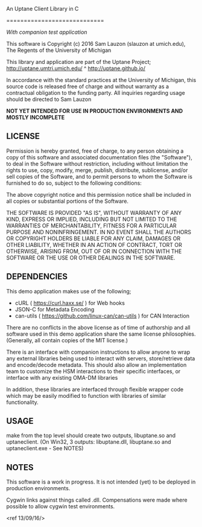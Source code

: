 
An Uptane Client Library in C

============================

  *With companion test application*

This software is Copyright (c) 2016 Sam Lauzon (slauzon at umich.edu), The Regents of the University of Michigan

 This library and application are part of the Uptane Project; 
 http://uptane.umtri.umich.edu/ ^ http://uptane.github.io/

 In accordance with the standard practices at the University of Michigan, this source code is released free of charge and without warranty as a contractual obligation to the funding party. All inquiries regarding usage should be directed to Sam Lauzon <slauzon at umich.edu>

 **NOT YET INTENDED FOR USE IN PRODUCTION ENVIRONMENTS AND MOSTLY INCOMPLETE**



LICENSE
---------------------------

Permission is hereby granted, free of charge, to any person obtaining a copy of this software and associated documentation files (the "Software"), to deal in the Software without restriction, including without limitation the rights to use, copy, modify, merge, publish, distribute, sublicense, and/or sell copies of the Software, and to permit persons to whom the Software is furnished to do so, subject to the following conditions:

The above copyright notice and this permission notice shall be included in all copies or substantial portions of the Software.

THE SOFTWARE IS PROVIDED "AS IS", WITHOUT WARRANTY OF ANY KIND, EXPRESS OR IMPLIED, INCLUDING BUT NOT LIMITED TO THE WARRANTIES OF MERCHANTABILITY, FITNESS FOR A PARTICULAR PURPOSE AND NONINFRINGEMENT. IN NO EVENT SHALL THE AUTHORS OR COPYRIGHT HOLDERS BE LIABLE FOR ANY CLAIM, DAMAGES OR OTHER LIABILITY, WHETHER IN AN ACTION OF CONTRACT, TORT OR OTHERWISE, ARISING FROM, OUT OF OR IN CONNECTION WITH THE SOFTWARE OR THE USE OR OTHER DEALINGS IN THE SOFTWARE.


DEPENDENCIES
--------------------------

  This demo application makes use of the following; 
  - cURL ( https://curl.haxx.se/ ) for Web hooks
  - JSON-C for Metadata Encoding
  - can-utils ( https://github.com/linux-can/can-utils ) for CAN Interaction

 There are no conflicts in the above license as of time of authorship and all software used in this demo application share the same license philosophies. (Generally, all contain copies of the MIT license.)

 There is an interface with companion instructions to allow anyone to wrap any external libraries being used to interact with servers, store/retrieve data and encode/decode metadata. This should also allow an implementation team to customize the HSM interactions to their specific interfaces, or interface with any existing OMA-DM libraries

 In addition, these libraries are interfaced through flexible wrapper code which may be easily modified to function with libraries of similar functionality.



USAGE
-----------------------------

 make from the top level should create two outputs, libuptane.so and uptaneclient.
   (On Win32, 3 outputs: libuptane.dll, libuptane.so and uptaneclient.exe - See NOTES)

NOTES
-------------------------
   This software is a work in progress. It is not intended (yet) to be deployed in production environments.

  Cygwin links against things called .dll. Compensations were made where possible to allow cygwin test environments.


  <ref 13/09/16/>


